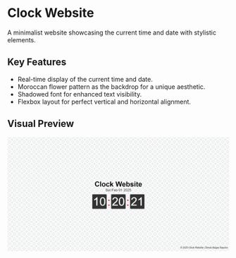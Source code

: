 # Clock Website

A minimalist website showcasing the current time and date with stylistic elements.

## Key Features

- Real-time display of the current time and date.
- Moroccan flower pattern as the backdrop for a unique aesthetic.
- Shadowed font for enhanced text visibility.
- Flexbox layout for perfect vertical and horizontal alignment.

## Visual Preview

![Website Screenshot](images/Screenshot.jpeg)
